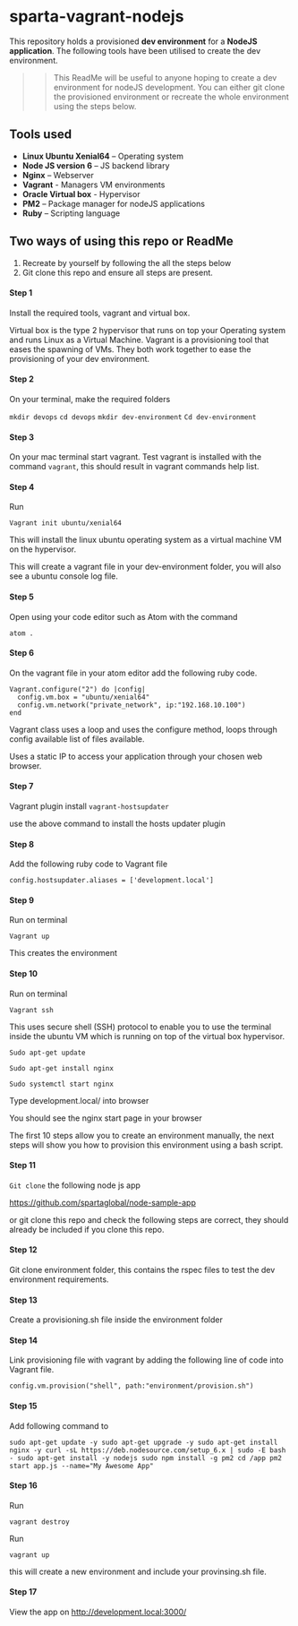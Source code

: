 # sparta-vagrant-nodejs

This repository holds a provisioned __dev environment__ for a __NodeJS application__. The following tools have been utilised to create the dev environment. 

>> This ReadMe will be useful to anyone hoping to create a dev environment for nodeJS development. You can either git clone the provisioned environment or recreate the whole environment using the steps below.

## Tools used
- __Linux Ubuntu Xenial64__ – Operating system
- __Node JS version 6__ – JS backend library
- __Nginx__ – Webserver
- __Vagrant__ - Managers VM environments
- __Oracle Virtual box__ - Hypervisor
- __PM2__ – Package manager for nodeJS applications
- __Ruby__ – Scripting language

## Two ways of using this repo or ReadMe
1)	Recreate by yourself by following the all the steps below
2)	Git clone this repo and ensure all steps are present.

#### Step 1
Install the required tools, vagrant and virtual box.

Virtual box is the type 2 hypervisor that runs on top your Operating system and runs Linux as a Virtual Machine. Vagrant is a provisioning tool that eases the spawning of VMs. They both work together to ease the provisioning of your dev environment.

#### Step 2
On your terminal, make the required folders

`mkdir devops`
`cd devops`
`mkdir dev-environment`
`Cd dev-environment`

#### Step 3
On your mac terminal start vagrant. Test vagrant is installed with the command `vagrant`, this should result in vagrant commands help list.

#### Step 4
Run

`Vagrant init ubuntu/xenial64`

This will install the linux ubuntu operating system as a virtual machine VM on the hypervisor.

This will create a vagrant file in your dev-environment folder, you will also see a ubuntu console log file.


#### Step 5
Open using your code editor such as Atom with the command

`atom .`

#### Step 6

On the vagrant file in your atom editor add the following ruby code.

```
Vagrant.configure("2") do |config|
  config.vm.box = "ubuntu/xenial64"
  config.vm.network("private_network", ip:"192.168.10.100")
end
```

Vagrant class uses a loop and uses the configure method, loops through config available list of files available.

Uses a static IP to access your application through your chosen web browser.

#### Step 7
Vagrant plugin install `vagrant-hostsupdater`   

use the above command to install the hosts updater plugin

#### Step 8
Add the following ruby code to Vagrant file

`config.hostsupdater.aliases = ['development.local']`


#### Step 9
Run on terminal

`Vagrant up`

This creates the environment

#### Step 10  
Run on terminal

`Vagrant ssh`

This uses secure shell (SSH) protocol to enable you to use the terminal inside the ubuntu VM which is running on top of the virtual box hypervisor.

`Sudo apt-get update`

`Sudo apt-get install nginx`

`Sudo systemctl start nginx`

Type development.local/  into browser

You should see the nginx start page in your browser

The first 10 steps allow you to create an environment manually, the next steps will show you how to provision this environment using a bash script.

#### Step 11

`Git clone` the following node js app

https://github.com/spartaglobal/node-sample-app

or git clone this repo and check the following steps are correct, they should already be included if you clone this repo.

#### Step 12

Git clone environment folder, this contains the rspec files to test the dev environment requirements.

#### Step 13

Create a provisioning.sh file inside the environment folder

#### Step 14

Link provisioning file with vagrant by adding the following line of code into Vagrant file.

  `config.vm.provision("shell", path:"environment/provision.sh")`

#### Step 15

Add following command to

`sudo apt-get update -y
sudo apt-get upgrade -y
sudo apt-get install nginx -y
curl -sL https://deb.nodesource.com/setup_6.x | sudo -E bash -
sudo apt-get install -y nodejs
sudo npm install -g pm2
cd /app
pm2 start app.js --name="My Awesome App"`


#### Step 16
Run

`vagrant destroy`

Run

`vagrant up`

this will create a new environment and include your provinsing.sh file.

#### Step 17

View the app on http://development.local:3000/
